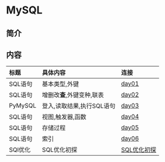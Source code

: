 # MySQL

## 简介

## 内容

标题|具体内容|连接
:--|:--|:--
SQL语句|基本类型,外键|[day01](day01.md)
SQL语句|增删改**查**,外键变种,联表|[day02](day02.md)
PyMySQL|登入,读取结果,执行SQL语句|[day03](day03.md)
SQL语句|视图,触发器,函数|[day04](day04.md)
SQL语句|存储过程|[day05](day05.md)
SQL语句|索引|[day06](day06.md)
SQl优化|SQL优化初探|[SQL优化初探](SQL优化初探.md)
